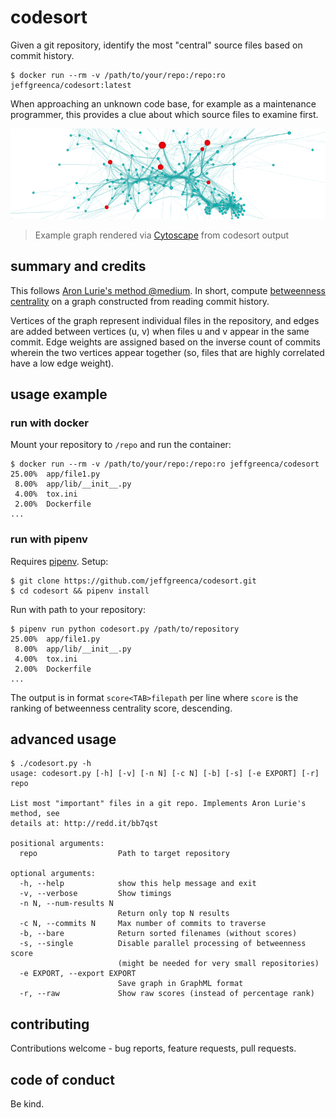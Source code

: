 # codesort

Given a git repository, identify the most "central" source files based on commit history.

```
$ docker run --rm -v /path/to/your/repo:/repo:ro jeffgreenca/codesort:latest
```

When approaching an unknown code base, for example as a maintenance programmer, this provides a clue about which source files to examine first.

![annotated graph via Cytoscape](graph.png)
> Example graph rendered via [Cytoscape](https://cytoscape.org/) from codesort output

## summary and credits
This follows [Aron Lurie's method @medium](https://medium.com/@a.lurie_78598/using-graph-theory-to-decide-where-to-start-reading-source-code-74a1e2ddf72).  In short, compute [betweenness centrality](https://en.wikipedia.org/wiki/Betweenness_centrality) on a graph constructed from reading commit history.

Vertices of the graph represent individual files in the repository, and edges are added between vertices (u, v) when files u and v appear in the same commit.  Edge weights are assigned based on the inverse count of commits wherein the two vertices appear together (so, files that are highly correlated have a low edge weight).
 
## usage example

### run with docker
Mount your repository to `/repo` and run the container:
```
$ docker run --rm -v /path/to/your/repo:/repo:ro jeffgreenca/codesort
25.00%	app/file1.py
 8.00%	app/lib/__init__.py
 4.00%	tox.ini
 2.00%	Dockerfile
...
``` 

### run with pipenv
Requires [pipenv](https://pipenv.readthedocs.io/en/latest/).  Setup:
```
$ git clone https://github.com/jeffgreenca/codesort.git
$ cd codesort && pipenv install
```

Run with path to your repository:
```
$ pipenv run python codesort.py /path/to/repository
25.00%	app/file1.py
 8.00%	app/lib/__init__.py
 4.00%	tox.ini
 2.00%	Dockerfile
...
```

The output is in format `score<TAB>filepath` per line where `score` is the ranking of betweenness centrality score, descending.

## advanced usage

```
$ ./codesort.py -h
usage: codesort.py [-h] [-v] [-n N] [-c N] [-b] [-s] [-e EXPORT] [-r] repo

List most "important" files in a git repo. Implements Aron Lurie's method, see
details at: http://redd.it/bb7qst

positional arguments:
  repo                  Path to target repository

optional arguments:
  -h, --help            show this help message and exit
  -v, --verbose         Show timings
  -n N, --num-results N
                        Return only top N results
  -c N, --commits N     Max number of commits to traverse
  -b, --bare            Return sorted filenames (without scores)
  -s, --single          Disable parallel processing of betweenness score
                        (might be needed for very small repositories)
  -e EXPORT, --export EXPORT
                        Save graph in GraphML format
  -r, --raw             Show raw scores (instead of percentage rank)
```

## contributing

Contributions welcome - bug reports, feature requests, pull requests.

## code of conduct

Be kind.

